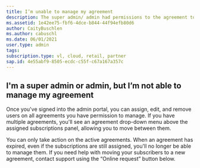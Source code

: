 ```yaml
--- 
title: I’m unable to manage my agreement
description: The super admin/ admin had permissions to the agreement to manage it but no longer can because the agreement has expired
ms.assetid: 1e42ee75-fbf6-4dce-b844-44f94efb80d6 
author: CaityBuschlen 
ms.author: cabuschl 
ms.date: 06/01/2021 
user.type: admin 
tags:  
subscription.type: vl, cloud, retail, partner 
sap.id: 4e55abf9-8505-ecdc-c55f-c67a167a357c
---
```


## I'm a super admin or admin, but I’m not able to manage my agreement

Once you've signed into the admin portal, you can assign, edit, and remove users on all agreements you have permission to manage. If you have multiple agreements, you'll see an agreement drop-down menu above the assigned subscriptions panel, allowing you to move between them. 

You can only take action on the active agreements. When an agreement has expired, even if the subscriptions are still assigned, you'll no longer be able to manage them. If you need help with moving your subscribers to a new agreement, contact support using the “Online request” button below. 